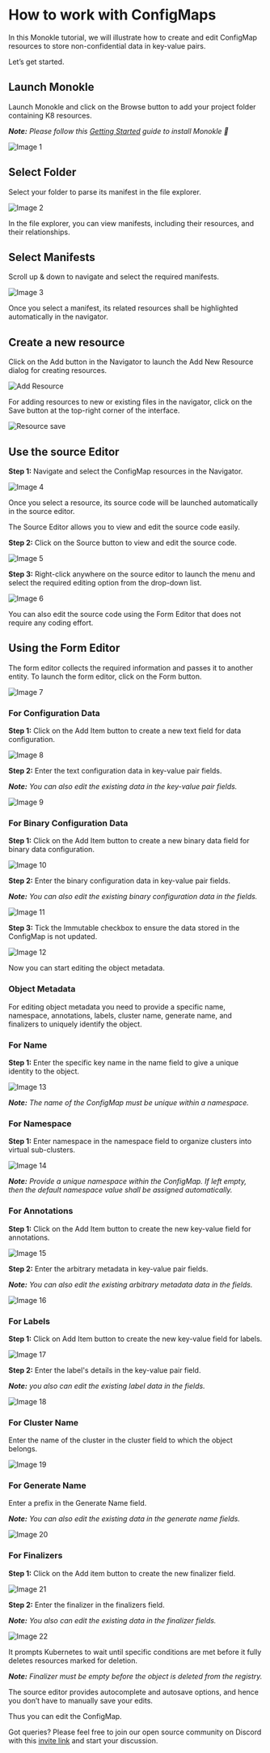 # How to work with ConfigMaps 

In this Monokle tutorial, we will illustrate how to create and edit ConfigMap resources to store non-confidential 
data in key-value pairs.       

Let’s get started. 

## Launch Monokle

Launch Monokle and click on the Browse button to add your project folder containing K8 resources. 

<em>**Note:** Please follow this [Getting Started](../getting-started.md) guide to install Monokle 🚀</em>

![Image 1](img/image-1.png)

## Select Folder

Select your folder to parse its manifest in the file explorer. 

![Image 2](img/image-2.png)

In the file explorer, you can view manifests, including their resources, and their relationships.

## Select Manifests

Scroll up & down to navigate and select the required manifests. 

![Image 3](img/image-3.gif)

Once you select a manifest, its related resources shall be highlighted automatically in the navigator.

## Create a new resource

Click on the Add button in the Navigator to launch the Add New Resource dialog for creating resources. 

![Add Resource](img/add-resource.png)

For adding resources to new or existing files in the navigator, click on the Save button at the top-right corner of the interface.

![Resource save](img/add-resource-save.png)

## Use the source Editor 

**Step 1:** Navigate and select the ConfigMap resources in the Navigator.  

![Image 4](img/image-4.png)

Once you select a resource, its source code will be launched automatically in the source editor. 

The Source Editor allows you to view and edit the source code easily. 

**Step 2:** Click on the Source button to view and edit the source code. 

![Image 5](img/image-5.png)

**Step 3:** Right-click anywhere on the source editor to launch the menu and select the required editing option from the drop-down list. 

![Image 6](img/image-6.png)

You can also edit the source code using the Form Editor that does not require any coding effort.

## Using the Form Editor

The form editor collects the required information and passes it to another entity. To launch the form editor, click on the Form button. 

![Image 7](img/image-7.png)

### For Configuration Data

**Step 1:** Click on the Add Item button to create a new text field for data configuration.

![Image 8](img/image-8.png)

**Step 2:** Enter the text configuration data in key-value pair fields.

<em>**Note:** You can also edit the existing data in the key-value pair fields.</em>

![Image 9](img/image-9.png)

### For Binary Configuration Data 

**Step 1:** Click on the Add Item button to create a new binary data field for binary data configuration.

![Image 10](img/image-10.png)

**Step 2:** Enter the binary configuration data in key-value pair fields.

<em>**Note:** You can also edit the existing binary configuration data in the fields.</em> 

![Image 11](img/image-11.png)

**Step 3:** Tick the Immutable checkbox to ensure the data stored in the ConfigMap is not updated. 

![Image 12](img/image-12.png)

Now you can start editing the object metadata. 
### Object Metadata

For editing object metadata you need to provide a specific name, namespace, annotations, labels, cluster name, generate name, and finalizers to uniquely identify the object.  
### For Name

**Step 1:** Enter the specific key name in the name field to give a unique identity to the object.

![Image 13](img/image-13.png)

<em>**Note:** The name of the ConfigMap must be unique within a namespace.</em>
### For Namespace

**Step 1:** Enter namespace in the namespace field to organize clusters into virtual sub-clusters. 

![Image 14](img/image-14.png)

<em>**Note:** Provide a unique namespace within the ConfigMap. If left empty, then the default namespace value shall be assigned automatically.</em> 
### For Annotations

**Step 1:** Click on the Add Item button to create the new key-value field for annotations. 

![Image 15](img/image-15.png)

**Step 2:** Enter the arbitrary metadata in key-value pair fields.

<em>**Note:** You can also edit the existing arbitrary metadata data in the fields.</em> 

![Image 16](img/image-16.png)
### For Labels

**Step 1:** Click on Add Item button to create the new key-value field for labels.

![Image 17](img/image-17.png)

**Step 2:** Enter the label's details in the key-value pair field.

<em>**Note:**  you also can edit the existing label data in the fields.</em> 

![Image 18](img/image-18.png)
### For Cluster Name

Enter the name of the cluster in the cluster field to which the object belongs.

![Image 19](img/image-19.png)
### For Generate Name

Enter a prefix in the Generate Name field.

<em>**Note:** You can also edit the existing data in the generate name fields.</em> 

![Image 20](img/image-20.png)
### For Finalizers

**Step 1:** Click on the Add item button to create the new finalizer field.

![Image 21](img/image-21.png)

**Step 2:** Enter the finalizer in the finalizers field. 

<em>**Note:** You also can edit the existing data in the finalizer fields.</em> 

![Image 22](img/image-22.png)

It prompts Kubernetes to wait until specific conditions are met before it fully deletes resources marked for deletion.

<em>**Note:** Finalizer must be empty before the object is deleted from the registry.</em> 

The source editor provides autocomplete and autosave options, and hence you don’t have to manually save your edits. 
                 
Thus you can edit the ConfigMap. 

Got queries? Please feel free to join our open source community on Discord with this [invite link](https://discord.gg/6zupCZFQbe) and start your discussion. 
